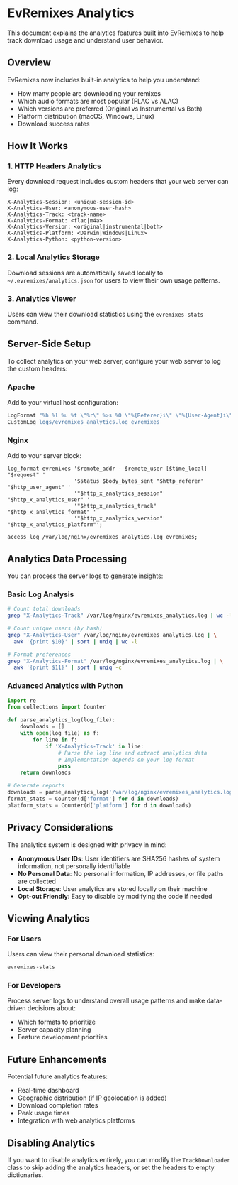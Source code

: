 # EvRemixes Analytics

This document explains the analytics features built into EvRemixes to help track download usage and understand user behavior.

## Overview

EvRemixes now includes built-in analytics to help you understand:

- How many people are downloading your remixes
- Which audio formats are most popular (FLAC vs ALAC)
- Which versions are preferred (Original vs Instrumental vs Both)
- Platform distribution (macOS, Windows, Linux)
- Download success rates

## How It Works

### 1. HTTP Headers Analytics

Every download request includes custom headers that your web server can log:

```http
X-Analytics-Session: <unique-session-id>
X-Analytics-User: <anonymous-user-hash>
X-Analytics-Track: <track-name>
X-Analytics-Format: <flac|m4a>
X-Analytics-Version: <original|instrumental|both>
X-Analytics-Platform: <Darwin|Windows|Linux>
X-Analytics-Python: <python-version>
```

### 2. Local Analytics Storage

Download sessions are automatically saved locally to `~/.evremixes/analytics.json` for users to view their own usage patterns.

### 3. Analytics Viewer

Users can view their download statistics using the `evremixes-stats` command.

## Server-Side Setup

To collect analytics on your web server, configure your web server to log the custom headers:

### Apache

Add to your virtual host configuration:

```apache
LogFormat "%h %l %u %t \"%r\" %>s %O \"%{Referer}i\" \"%{User-Agent}i\" \"%{X-Analytics-Session}i\" \"%{X-Analytics-User}i\" \"%{X-Analytics-Track}i\" \"%{X-Analytics-Format}i\" \"%{X-Analytics-Version}i\" \"%{X-Analytics-Platform}i\"" evremixes
CustomLog logs/evremixes_analytics.log evremixes
```

### Nginx

Add to your server block:

```nginx
log_format evremixes '$remote_addr - $remote_user [$time_local] "$request" '
                     '$status $body_bytes_sent "$http_referer" "$http_user_agent" '
                     '"$http_x_analytics_session" "$http_x_analytics_user" '
                     '"$http_x_analytics_track" "$http_x_analytics_format" '
                     '"$http_x_analytics_version" "$http_x_analytics_platform"';

access_log /var/log/nginx/evremixes_analytics.log evremixes;
```

## Analytics Data Processing

You can process the server logs to generate insights:

### Basic Log Analysis

```bash
# Count total downloads
grep "X-Analytics-Track" /var/log/nginx/evremixes_analytics.log | wc -l

# Count unique users (by hash)
grep "X-Analytics-User" /var/log/nginx/evremixes_analytics.log | \
  awk '{print $10}' | sort | uniq | wc -l

# Format preferences
grep "X-Analytics-Format" /var/log/nginx/evremixes_analytics.log | \
  awk '{print $11}' | sort | uniq -c
```

### Advanced Analytics with Python

```python
import re
from collections import Counter

def parse_analytics_log(log_file):
    downloads = []
    with open(log_file) as f:
        for line in f:
            if 'X-Analytics-Track' in line:
                # Parse the log line and extract analytics data
                # Implementation depends on your log format
                pass
    return downloads

# Generate reports
downloads = parse_analytics_log('/var/log/nginx/evremixes_analytics.log')
format_stats = Counter(d['format'] for d in downloads)
platform_stats = Counter(d['platform'] for d in downloads)
```

## Privacy Considerations

The analytics system is designed with privacy in mind:

- **Anonymous User IDs**: User identifiers are SHA256 hashes of system information, not personally identifiable
- **No Personal Data**: No personal information, IP addresses, or file paths are collected
- **Local Storage**: User analytics are stored locally on their machine
- **Opt-out Friendly**: Easy to disable by modifying the code if needed

## Viewing Analytics

### For Users

Users can view their personal download statistics:

```bash
evremixes-stats
```

### For Developers

Process server logs to understand overall usage patterns and make data-driven decisions about:

- Which formats to prioritize
- Server capacity planning
- Feature development priorities

## Future Enhancements

Potential future analytics features:

- Real-time dashboard
- Geographic distribution (if IP geolocation is added)
- Download completion rates
- Peak usage times
- Integration with web analytics platforms

## Disabling Analytics

If you want to disable analytics entirely, you can modify the `TrackDownloader` class to skip adding the analytics headers, or set the headers to empty dictionaries.
